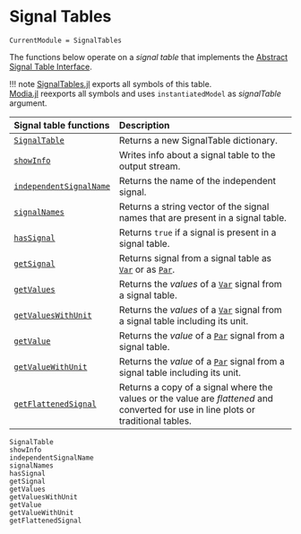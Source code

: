 # Signal Tables

```@meta
CurrentModule = SignalTables
```

The functions below operate on a *signal table* that implements the [Abstract Signal Table Interface](@ref).

!!! note
    [SignalTables.jl](https://github.com/ModiaSim/SignalTables.jl) exports all symbols of this table.\
    [Modia.jl](https://github.com/ModiaSim/Modia.jl) reexports all symbols and uses `instantiatedModel` as *signalTable* argument.

| Signal table functions          | Description                                                                                    |
|:--------------------------------|:-----------------------------------------------------------------------------------------------|
| [`SignalTable`](@ref)           | Returns a new SignalTable dictionary.                                                          |
| [`showInfo`](@ref)              | Writes info about a signal table to the output stream.                                         |
| [`independentSignalName`](@ref) | Returns the name of the independent signal.                                                    |
| [`signalNames`](@ref)           | Returns a string vector of the signal names that are present in a signal table.                |
| [`hasSignal`](@ref)             | Returns `true` if a signal is present in a signal table.                                       |
| [`getSignal`](@ref)             | Returns signal from a signal table as [`Var`](@ref) or as [`Par`](@ref).                       |
| [`getValues`](@ref)             | Returns the *values* of a [`Var`](@ref) signal from a signal table.                            |
| [`getValuesWithUnit`](@ref)     | Returns the *values* of a [`Var`](@ref) signal from a signal table including its unit.         |
| [`getValue`](@ref)              | Returns the *value* of a [`Par`](@ref) signal  from a signal table.                            |
| [`getValueWithUnit`](@ref)      | Returns the *value* of a [`Par`](@ref) signal from a signal table including its unit.          |
| [`getFlattenedSignal`](@ref)    | Returns a copy of a signal where the values or the value are *flattened* and converted for use in line plots or traditional tables. |


```@docs
SignalTable
showInfo
independentSignalName
signalNames
hasSignal
getSignal
getValues
getValuesWithUnit
getValue
getValueWithUnit
getFlattenedSignal
```
